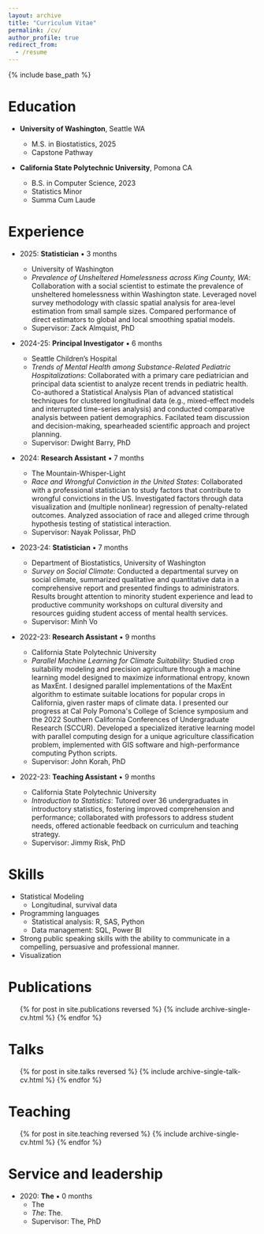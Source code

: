 ```yaml
---
layout: archive
title: "Curriculum Vitae"
permalink: /cv/
author_profile: true
redirect_from:
  - /resume
---
```


{% include base_path %}

Education
======
* **University of Washington**, Seattle WA
  * M.S. in Biostatistics, 2025
  * Capstone Pathway

* **California State Polytechnic University**, Pomona CA
  * B.S. in Computer Science, 2023
  * Statistics Minor
  * Summa Cum Laude

Experience
======

* 2025: **Statistician** ▪ 3 months
  * University of Washington
  * _Prevalence of Unsheltered Homelessness across King County, WA_: Collaboration with a social scientist to estimate the prevalence of unsheltered homelessness within Washington state. Leveraged novel survey methodology with classic spatial analysis for area-level estimation from small sample sizes. Compared performance of direct estimators to global and local smoothing spatial models.
  * Supervisor: Zack Almquist, PhD

* 2024-25: **Principal Investigator** ▪ 6 months
  * Seattle Children’s Hospital
  * _Trends of Mental Health among Substance-Related Pediatric Hospitalizations_: Collaborated with a primary care pediatrician and principal data scientist to analyze recent trends in pediatric health. Co-authored a Statistical Analysis Plan of advanced statistical techniques for clustered longitudinal data (e.g., mixed-effect models and interrupted time-series analysis) and conducted comparative analysis between patient demographics. Facilated team discussion and decision-making, spearheaded scientific approach and project planning.
  * Supervisor: Dwight Barry, PhD
 
* 2024: **Research Assistant** ▪ 7 months
  * The Mountain-Whisper-Light
  * _Race and Wrongful Conviction in the United States_: Collaborated with a professional statistician to study factors that contribute to wrongful convictions in the US. Investigated factors through data visualization and (multiple nonlinear) regression of penalty-related outcomes. Analyzed association of race and alleged crime through hypothesis testing of statistical interaction.
  * Supervisor: Nayak Polissar, PhD

* 2023-24: **Statistician** ▪ 7 months
  * Department of Biostatistics, University of Washington
  * _Survey on Social Climate_: Conducted a departmental survey on social climate, summarized qualitative and quantitative data in a comprehensive report and presented findings to administrators. Results brought attention to minority student experience and lead to productive community workshops on cultural diversity and resources guiding student access of mental health services.
  * Supervisor: Minh Vo
 
* 2022-23: **Research Assistant** ▪ 9 months
  * California State Polytechnic University 
  * _Parallel Machine Learning for Climate Suitability_: Studied crop suitability modeling and precision agriculture through a machine learning model designed to maximize informational entropy, known as MaxEnt. I designed parallel implementations of the MaxEnt algorithm to estimate suitable locations for popular crops in California, given raster maps of climate data. I presented our progress at Cal Poly Pomona's College of Science symposium and the 2022 Southern California Conferences of Undergraduate Research (SCCUR). Developed a specialized iterative learning model with parallel computing design for a unique agriculture classification problem, implemented with GIS software and high-performance computing Python scripts.
  * Supervisor: John Korah, PhD
 
* 2022-23: **Teaching Assistant** ▪ 9 months
  * California State Polytechnic University 
  * _Introduction to Statistics_: Tutored over 36 undergraduates in introductory statistics, fostering improved comprehension and performance; collaborated with professors to address student needs, offered actionable feedback on curriculum and teaching strategy.
  * Supervisor: Jimmy Risk, PhD
  
Skills
======
* Statistical Modeling
  * Longitudinal, survival data
* Programming languages
  * Statistical analysis: R, SAS, Python
  * Data management: SQL, Power BI
* Strong public speaking skills with the ability to communicate in a compelling, persuasive and professional manner.
* Visualization

Publications
======
  <ul>{% for post in site.publications reversed %}
    {% include archive-single-cv.html %}
  {% endfor %}</ul>
  
Talks
======
  <ul>{% for post in site.talks reversed %}
    {% include archive-single-talk-cv.html  %}
  {% endfor %}</ul>
  
Teaching
======
  <ul>{% for post in site.teaching reversed %}
    {% include archive-single-cv.html %}
  {% endfor %}</ul>
  
Service and leadership
======

* 2020: **The** ▪ 0 months
  * The 
  * _The_: The.
  * Supervisor: The, PhD

